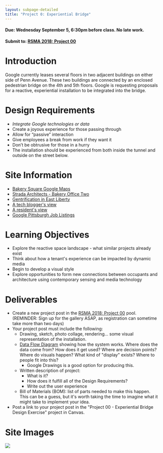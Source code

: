 ```yaml
---
layout: subpage-detailed
title: "Project 0: Experiential Bridge"
---
```


#### Due: Wednesday September 5, 6:30pm before class. No late work.

#### Submit to: [RSMA 2018: Project 00](http://ideate.xsead.cmu.edu/gallery/)



# Introduction

Google currently leases several floors in two adjacent buildings on either side of Penn Avenue. These two buildings are connected by an enclosed pedestrian bridge on the 4th and 5th floors. Google is requesting proposals for a reactive, experiential installation to be integrated into the bridge.

# Design Requirements

- _Integrate Google technologies or data_
- Create a joyous experience for those passing through
- Allow for “passive” interaction
- Give employees a break from work if they want it
- Don’t be obtrusive for those in a hurry
- The installation should be experienced from both inside the tunnel and outside on the street below.

# Site Information
- [Bakery Square Google Maps](https://www.google.com/maps/place/Bakery+Square/@40.4572258,-79.9166311,15z/data=!4m5!3m4!1s0x0:0x7a009e0eabc0a7c2!8m2!3d40.4572258!4d-79.9166311)
- [Strada Architects - Bakery Office Two](http://www.stradallc.com/projects/bakery-office-two/)
- [Gentrification in East Liberty](https://www.publicsource.org/whats-left-when-the-gentrifiers-come-marching-in/)
- [A tech blogger's view](https://www.geekwire.com/2018/stroll-east-liberty-riding-bus-pittsburghs-revitalized-neighborhood/)
- [A resident's view](http://www.post-gazette.com/opinion/Op-Ed/2017/02/25/First-Person-The-East-Liberty-I-know/stories/201702250013)
- [Google Pittsburgh Job Listings](https://careers.google.com/jobs#t=sq&q=j&li=20&l=false&jl=40.44062479999999%3A-79.99588640000002%3APittsburgh%2C+PA%2C+USA%3AUS%3A%3A8.02130513636683%3ALOCALITY&jld=10&yes&jcoid=7c8c6665-81cf-4e11-8fc9-ec1d6a69120c&jcoid=e43afd0d-d215-45db-a154-5386c9036525&)


# Learning Objectives

- Explore the reactive space landscape - what similar projects already exist
- Think about how a tenant's experience can be impacted by dynamic media
- Begin to develop a visual style
- Explore opportunities to form new connections between occupants and architecture using contemporary sensing and media technology

# Deliverables

- Create a new project post in the [RSMA 2018: Project 00](http://ideate.xsead.cmu.edu/gallery/) pool. (REMINDER: Sign up for the gallery ASAP, as registration can sometime take more than two days)
- Your project post must include the following:
  - Drawing, sketch, photo collage, rendering... some visual representation of the installation.
  - [Data Flow Diagram](https://www.lucidchart.com/pages/data-flow-diagram) showing how the system works. Where does the data come from? How does it get used? Where are decision points? Where do visuals happen? What kind of "display" exists? Where to people fit into this?
    - Google Drawings is a good option for producing this.
  - Written description of project:
    - What is it?
    - How does it fulfill all of the Design Requirements?
    - Write out the user experience
  - Bill of Materials (BOM): list of parts needed to make this happen. This can be a guess, but it's worth taking the time to imagine what it might take to implement your idea.
- Post a link to your project post in the "Project 00 - Experiential Bridge Design Exercise" project in Canvas.


# Site Images
![]({{https://www.google.com/url?sa=i&rct=j&q=&esrc=s&source=images&cd=&cad=rja&uact=8&ved=2ahUKEwiurYHEx43dAhWqT98KHY1IC0gQjRx6BAgBEAU&url=http%3A%2F%2Fbakery-square.com%2Fleasing%2F&psig=AOvVaw0EF6uMUp7-erG8NJL2NPed&ust=1535470504382016}})
